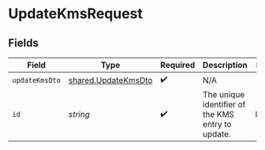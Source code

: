 # UpdateKmsRequest


## Fields

| Field                                                             | Type                                                              | Required                                                          | Description                                                       | Example                                                           |
| ----------------------------------------------------------------- | ----------------------------------------------------------------- | ----------------------------------------------------------------- | ----------------------------------------------------------------- | ----------------------------------------------------------------- |
| `updateKmsDto`                                                    | [shared.UpdateKmsDto](../../../sdk/models/shared/updatekmsdto.md) | :heavy_check_mark:                                                | N/A                                                               |                                                                   |
| `id`                                                              | *string*                                                          | :heavy_check_mark:                                                | The unique identifier of the KMS entry to update.                 | kms_000                                                           |